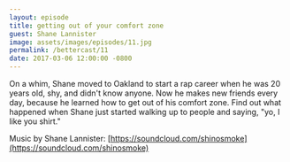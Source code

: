 ```yaml
---
layout: episode
title: getting out of your comfort zone
guest: Shane Lannister
image: assets/images/episodes/11.jpg
permalink: /bettercast/11
date: 2017-03-06 12:00:00 -0800
---
```


On a whim, Shane moved to Oakland to start a rap career when he was 20 years old, shy, and didn't know anyone. Now he makes new friends every day, because he learned how to get out of his comfort zone. Find out what happened when Shane just started walking up to people and saying, "yo, I like you shirt."

Music by Shane Lannister: [https://soundcloud.com/shinosmoke](https://soundcloud.com/shinosmoke)
